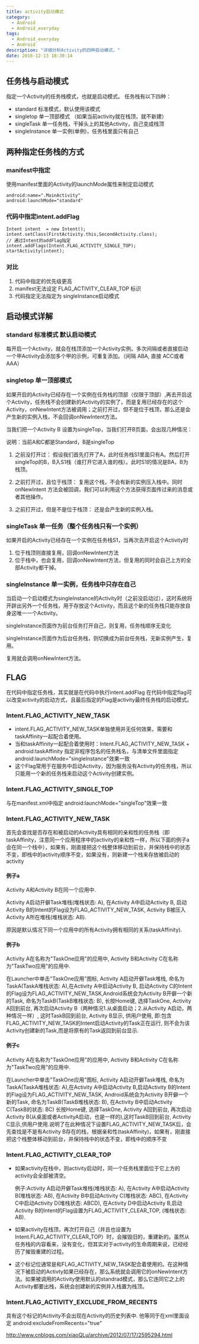 ```yaml
---
title: activity启动模式
category:
  - Android
  - Android_everyday
tags:
  - Android_everyday
  - Android
description: "详细分析Activity的四种启动模式，"
date: 2016-12-13 18:30:14
---
```

## 任务栈与启动模式
指定一个Activity的任务栈模式，也就是启动模式。
任务栈有以下四种：
* standard 标准模式，默认使用该模式
* singletop 单一顶部模式 （如果当前activity就在栈顶，就不新建）
* singleTask 单一任务栈，干掉头上的其他Activity，自己变成栈顶
* singleInstance 单一实例(单例)，任务栈里面只有自己

## 两种指定任务栈的方式
### manifest中指定
使用manifest里面的Activity的launchMode属性来制定启动模式
```
android:name=".MainActivity"
android:launchMode="standard"
```

### 代码中指定intent.addFlag
```
Intent intent  = new Intent();
intent.setClass(FirstActivity.this,SecondActivity.class);
// 通过Intent的addFlag指定
intent.addFlags(Intent.FLAG_ACTIVITY_SINGLE_TOP);
startActivity(intent);
```
### 对比
1. 代码中指定的优先级更高
2. manifest无法设定 FLAG_ACTIVITY_CLEAR_TOP 标识
3. 代码指定无法指定为 singleInstance启动模式

## 启动模式详解
### standard 标准模式 默认启动模式
每开启一个Activity，就会在栈顶添加一个Activity实例。多次间隔或者直接启动一个甲Activity会添加多个甲的示例，可重复添加。（间隔 ABA, 直接 ACC或者AAA）

### singletop 单一顶部模式
如果开启的Activity已经存在一个实例在任务栈的顶部（仅限于顶部）,再去开启这个Activity，任务栈不会创建新的Activity的实例了，而是复用已经存在的这个Activity，onNewIntent方法被调用；之前打开过，但不是位于栈顶，那么还是会产生新的实例入栈，不会回调onNewIntent方法。

当我们把一个Activity B 设置为singleTop，当我们打开B页面，会出现几种情况：

说明：当前A和C都是Standard，B是singleTop

1. 之前没打开过：
假设我们首先打开了A，此时任务栈S1里面只有A。然后打开singleTop的B，B入S1栈（谁打开它进入谁的栈）。此时S1的情况是BA，B为栈顶。

2. 之前打开过，且位于栈顶：
复用这个栈，不会有新的实例压入栈中。同时 onNewIntent 方法会被回调，我们可以利用这个方法获得页面传过来的消息或者其他操作。

3. 之前打开过，但是不是位于栈顶：
还是会产生新的实例入栈。

### singleTask 单一任务（整个任务栈只有一个实例）
如果开启的Activity已经存在一个实例在任务栈S1，当再次去开启这个Activity时
1. 位于栈顶则直接复用，回调onNewIntent方法
2. 位于栈中，也会复用，回调onNewIntent方法，但复用的同时会自己上方的全部Activity都干掉。

### singleInstance 单一实例，任务栈中只存在自己
当启动一个启动模式为singleInstance的Activity时（之前没启动过），这时系统将开辟出另外一个任务栈，用于存放这个Activity，而且这个新的任务栈只能存放自身这唯一一个Activity。

singleInstance页面作为前台任务打开自己，则复用，任务栈顺序无变化

singleInstance页面作为后台任务栈，则切换成为前台任务栈，无新实例产生，复用。

复用就会调用onNewIntent方法。

## FLAG
在代码中指定任务栈，其实就是在代码中执行intent.addFlag
在代码中指定flag可以改变activity的启动方式，且最后指定的Flag是activity最终任务栈的启动模式。
### Intent.FLAG_ACTIVITY_NEW_TASK
* intent.FLAG_ACTIVITY_NEW_TASK单独使用并无任何效果，需要和taskAffinity一起配合着使用。
* 当和taskAffinity一起配合着使用时：Intent.FLAG_ACTIVITY_NEW_TASK + android:taskAffinity 指定非程序包名的任务栈名，与清单文件里面指定 android:launchMode="singleInstance"效果一致 
* 这个Flag常用于在服务中启动Activity，因为服务没有Activity的任务栈，所以只能用一个新的任务栈来启动这个Activity创建实例。

### Intent.FLAG_ACTIVITY_SINGLE_TOP
与在manifest.xml中指定 android:launchMode="singleTop"效果一致

### Intent.FLAG_ACTIVITY_NEW_TASK
首先会查找是否存在和被启动的Activity具有相同的亲和性的任务栈（即taskAffinity，注意同一个应用程序中的activity的亲和性一样，所以下面的例子a会在同一个栈中），如果有，刚直接把这个栈整体移动到前台，并保持栈中的状态不变，即栈中的activity顺序不变，如果没有，则新建一个栈来存放被启动的activity

#### 例子a
Activity A和Activity B在同一个应用中.

Activity A启动开僻Task堆栈(堆栈状态: A), 在Activity A中启动Activity B, 启动Activity B的Intent的Flag设为FLAG_ACTIVITY_NEW_TASK, Activity B被压入Activity A所在堆栈(堆栈状态: AB).

原因是默认情况下同一个应用中的所有Activity拥有相同的关系(taskAffinity).

#### 例子b
 Activity A在名称为"TaskOne应用"的应用中, Activity B和Activity C在名称为"TaskTwo应用"的应用中.
 
在Launcher中单击"TaskOne应用"图标, Activity A启动开僻Task堆栈, 命名为TaskA(TaskA堆栈状态: A),在Activity A中启动Activity B, 启动Activity C的Intent的Flag设为FLAG_ACTIVITY_NEW_TASK,Android系统会为Activity B开僻一个新的Task, 命名为TaskB(TaskB堆栈状态: B), 长按Home键, 选择TaskOne, Activity A回到前台, 再次启动Activity B（两种情况1.从桌面启动；2.从Activity A启动，两种情况一样）, 这时TaskB回到前台, Activity B显示, 供用户使用, 即:包含FLAG_ACTIVITY_NEW_TASK的Intent启动Activity的Task正在运行, 则不会为该Activity创建新的Task,而是将原有的Task返回到前台显示.

#### 例子c
Activity A在名称为"TaskOne应用"的应用中, Activity B和Activity C在名称为"TaskTwo应用"的应用中.

在Launcher中单击"TaskOne应用"图标, Activity A启动开僻Task堆栈, 命名为TaskA(TaskA堆栈状态: A),在Activity A中启动Activity B,启动Activity B的Intent的Flag设为FLAG_ACTIVITY_NEW_TASK, Android系统会为Activity B开僻一个新的Task, 命名为TaskB(TaskB堆栈状态: B),  在Activity B中启动Activity C(TaskB的状态: BC) 长按Home键, 选择TaskOne, Activity A回到前台, 再次启动Activity B(从桌面或者ActivityA启动，也是一样的),这时TaskB回到前台, Activity C显示,供用户使用.说明了在此种情况下设置FLAG_ACTIVITY_NEW_TASK后，会先查找是不是有Activity B存在的栈，根据亲和性(taskAffinity)，如果有，刚直接把这个栈整体移动到前台，并保持栈中的状态不变，即栈中的顺序不变

### Intent.FLAG_ACTIVITY_CLEAR_TOP
* 如果activity在栈中，则activity启动时，同一个任务栈里面位于它上方的activity会全部被清空。


	例子:Activity A启动开僻Task堆栈(堆栈状态: A), 在Activity A中启动Activity B(堆栈状态: AB), 在Activity B中启动Activity C(堆栈状态: ABC), 在Activity C中启动Activity D(堆栈状态: ABCD), 在Activity D中启动Activity B,启动Activity B的Intent的Flag设置为FLAG_ACTIVITY_CLEAR_TOP, (堆栈状态: AB).
	

* 如果activity在栈顶，再次打开自己（并且也设置为Intent.FLAG_ACTIVITY_CLEAR_TOP）时，会摧毁旧的，重建新的。虽然从任务栈的内容看来，没有变化，但其实对于activity的生命周期来说，已经经历了摧毁重建的过程。

* 这个标记位通常是和FLAG_ACTIVITY_NEW_TASK配合着使用的。在这种情况下被启动的Activty如果已经存在，那么系统就会调用它的onNewIntent方法。如果被调用的Activity使用默认的standrad模式，那么它连同它之上的Activity都要出栈，系统会创建新的实例并入栈置为栈顶。

### Intent.FLAG_ACTIVITY_EXCLUDE_FROM_RECENTS
具有这个标记的Activity不会出现在Activity的历史列表中.
他等同于在xml里面设定 
android:excludeFromRecents="true" 





http://www.cnblogs.com/xiaoQLu/archive/2012/07/17/2595294.html